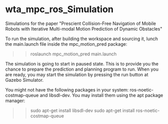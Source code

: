 # wta_mpc_ros_Simulation
Simulations for the paper "Prescient Collision-Free Navigation of Mobile Robots with Iterative Multi-modal Motion Prediction of Dynamic Obstacles"

To run the simulation, after building the workspace and sourcing it, lunch the main.launch file inside the mpc_motion_pred package:

>> roslaunch mpc_motion_pred main.launch

The simulation is going to start in paused state. This is to provide you the chance to prepare the prediction and planning program to run. When you are ready, you may start the simulation by pressing the run button at Gazebo Simulator.

You might not have the following packages in your system: ros-noetic-costmap-queue and libsdl-dev. You may install them using the apt package manager:

>> sudo apt-get install libsdl-dev
>> sudo apt-get install ros-noetic-costmap-queue

